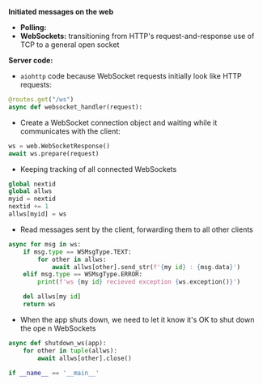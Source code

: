 
**Initiated messages on the web**
- **Polling:** 
- **WebSockets:** transitioning from HTTP's request-and-response use of TCP to a general open socket

**Server code:**

- `aiohttp` code because WebSocket requests initially look like HTTP requests:
```Python
@routes.get("/ws")
async def websocket_handler(request):
```

-  Create a WebSocket connection object and waiting while it communicates with the client:
```Python
ws = web.WebSocketResponse()
await ws.prepare(request)
```

- Keeping tracking of all connected WebSockets
```Python
global nextid
global allws
myid = nextid
nextid += 1
allws[myid] = ws
```

- Read messages sent by the client, forwarding them to all other clients
```Python
async for msg in ws:
	if msg.type == WSMsgType.TEXT:
		for other in allws:
			await allws[other].send_str(f'{my id} : {msg.data}')
	elif msg.type == WSMsgType.ERROR:
		print(f'ws {my id} recieved exception {ws.exception()}')

	del allws[my id]
	return ws
```

- When the app shuts down, we need to let it know it's OK to shut down the ope n WebSockets
```Python
async def shutdown_ws(app):
	for other in tuple(allws):
		await allws[other].close()

if __name__ == '__main__'
```